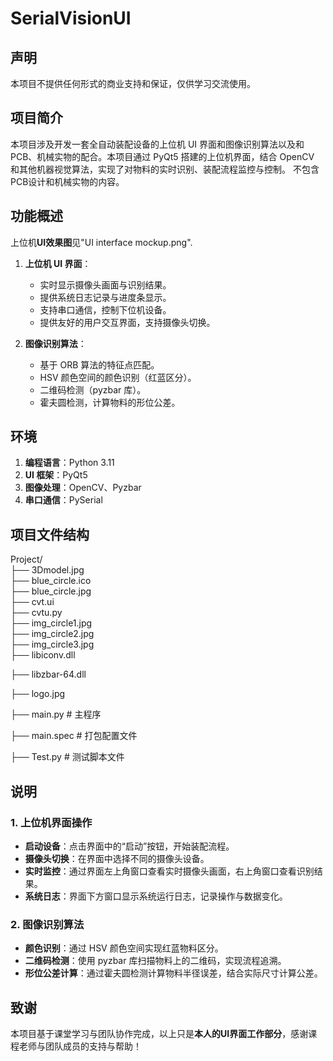 # SerialVisionUI

## 声明
本项目不提供任何形式的商业支持和保证，仅供学习交流使用。

## 项目简介
本项目涉及开发一套全自动装配设备的上位机 UI 界面和图像识别算法以及和PCB、机械实物的配合。本项目通过 PyQt5 搭建的上位机界面，结合 OpenCV 和其他机器视觉算法，实现了对物料的实时识别、装配流程监控与控制。
不包含PCB设计和机械实物的内容。

## 功能概述
上位机**UI效果图**见"UI interface mockup.png".
1. **上位机 UI 界面**：
   * 实时显示摄像头画面与识别结果。
   * 提供系统日志记录与进度条显示。
   * 支持串口通信，控制下位机设备。
   * 提供友好的用户交互界面，支持摄像头切换。

2. **图像识别算法**：
   * 基于 ORB 算法的特征点匹配。
   * HSV 颜色空间的颜色识别（红蓝区分）。
   * 二维码检测（pyzbar 库）。
   * 霍夫圆检测，计算物料的形位公差。

## 环境
1. **编程语言**：Python 3.11
2. **UI 框架**：PyQt5
3. **图像处理**：OpenCV、Pyzbar
4. **串口通信**：PySerial

## 项目文件结构

Project/                        
├── 3Dmodel.jpg                     
├── blue_circle.ico                 
├── blue_circle.jpg                 
├── cvt.ui                         
├── cvtu.py                             
├── img_circle1.jpg                 
├── img_circle2.jpg                
├── img_circle3.jpg                
├── libiconv.dll

├── libzbar-64.dll

├── logo.jpg

├── main.py # 主程序

├── main.spec # 打包配置文件

├── Test.py # 测试脚本文件

## 说明

### 1\. 上位机界面操作
* **启动设备**：点击界面中的“启动”按钮，开始装配流程。
* **摄像头切换**：在界面中选择不同的摄像头设备。
* **实时监控**：通过界面左上角窗口查看实时摄像头画面，右上角窗口查看识别结果。
* **系统日志**：界面下方窗口显示系统运行日志，记录操作与数据变化。

### 2\. 图像识别算法
* **颜色识别**：通过 HSV 颜色空间实现红蓝物料区分。
* **二维码检测**：使用 pyzbar 库扫描物料上的二维码，实现流程追溯。
* **形位公差计算**：通过霍夫圆检测计算物料半径误差，结合实际尺寸计算公差。

## 致谢
本项目基于课堂学习与团队协作完成，以上只是**本人的UI界面工作部分**，感谢课程老师与团队成员的支持与帮助！
